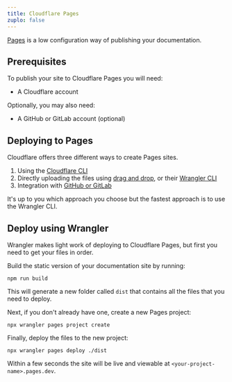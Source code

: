 ```yaml
---
title: Cloudflare Pages
zuplo: false
---
```


[Pages](https://developers.cloudflare.com/pages) is a low configuration way of publishing your
documentation.

## Prerequisites

To publish your site to Cloudflare Pages you will need:

- A Cloudflare account

Optionally, you may also need:

- A GitHub or GitLab account (optional)

## Deploying to Pages

Cloudflare offers three different ways to create Pages sites.

1. Using the [Cloudflare CLI](https://developers.cloudflare.com/pages/get-started/c3/)
2. Directly uploading the files using
   [drag and drop](https://developers.cloudflare.com/pages/get-started/direct-upload/#drag-and-drop),
   or their
   [Wrangler CLI](https://developers.cloudflare.com/pages/get-started/direct-upload/#wrangler-cli)
3. Integration with
   [GitHub or GitLab](https://developers.cloudflare.com/pages/get-started/git-integration/)

It's up to you which approach you choose but the fastest approach is to use the Wrangler CLI.

## Deploy using Wrangler

Wrangler makes light work of deploying to Cloudflare Pages, but first you need to get your files in
order.

Build the static version of your documentation site by running:

```command
npm run build
```

This will generate a new folder called `dist` that contains all the files that you need to deploy.

Next, if you don't already have one, create a new Pages project:

```command
npx wrangler pages project create
```

Finally, deploy the files to the new project:

```command
npx wrangler pages deploy ./dist
```

Within a few seconds the site will be live and viewable at `<your-project-name>.pages.dev`.
